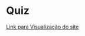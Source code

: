 # Quiz
 <a href="https://camaraoquedorme.github.io/Quiz/" target="blank_">Link para Visualização do site</a>
